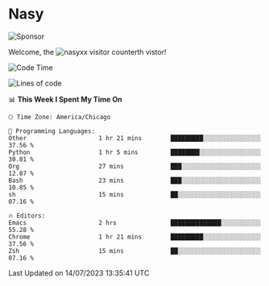 # Nasy

<!--
<p align="center">
<img height="200" src="https://github-readme-stats.vercel.app/api?username=nasyxx&count_private=true&show_icons=true&theme=dracula&include_all_commits=true"/>
<img height="200" src="https://github-readme-stats.vercel.app/api/top-langs/?username=nasyxx&theme=dracula&hide=html,jupyter+notebook&count_private=true&show_icons=true"/>
</p>

  
----------------
-->

![Sponsor](https://img.shields.io/static/v1.svg?label=Sponsor&message=%E2%9D%A4&logo=GitHub&style=flat&color=pink)
 
Welcome, the ![nasyxx visitor counter](https://count.getloli.com/get/@nasyxx?theme=rule34)th vistor!
 
<!--START_SECTION:waka-->
![Code Time](http://img.shields.io/badge/Code%20Time-3%2C595%20hrs%2056%20mins-blue)

![Lines of code](https://img.shields.io/badge/From%20Hello%20World%20I%27ve%20Written-6.3%20million%20lines%20of%20code-blue)

📊 **This Week I Spent My Time On** 

```text
🕑︎ Time Zone: America/Chicago

💬 Programming Languages: 
Other                    1 hr 21 mins        █████████░░░░░░░░░░░░░░░░   37.56 % 
Python                   1 hr 5 mins         ████████░░░░░░░░░░░░░░░░░   30.01 % 
Org                      27 mins             ███░░░░░░░░░░░░░░░░░░░░░░   12.87 % 
Bash                     23 mins             ███░░░░░░░░░░░░░░░░░░░░░░   10.85 % 
sh                       15 mins             ██░░░░░░░░░░░░░░░░░░░░░░░   07.16 % 

🔥 Editors: 
Emacs                    2 hrs               ██████████████░░░░░░░░░░░   55.28 % 
Chrome                   1 hr 21 mins        █████████░░░░░░░░░░░░░░░░   37.56 % 
Zsh                      15 mins             ██░░░░░░░░░░░░░░░░░░░░░░░   07.16 % 
```


 Last Updated on 14/07/2023 13:35:41 UTC
<!--END_SECTION:waka-->

<!-- ![visitors](https://visitor-badge.laobi.icu/badge?page_id=nasyxx.nasyxx) -->
